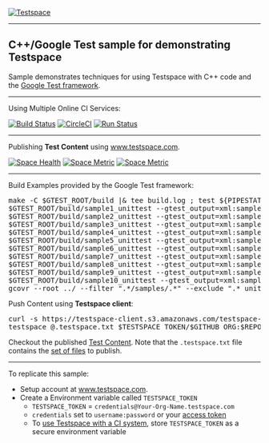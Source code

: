 [![Testspace](http://www.testspace.com/img/Testspace.png)](http://www.testspace.com)

***

## C++/Google Test sample for demonstrating Testspace

Sample demonstrates techniques for using Testspace with C++ code and the [Google Test framework](https://code.google.com/p/googletest).

***
Using Multiple Online CI Services:

[![Build Status](https://travis-ci.org/testspace-samples/cpp.googletest.svg?branch=master)](https://travis-ci.org/testspace-samples/cpp.googletest)
[![CircleCI](https://circleci.com/gh/testspace-samples/cpp.googletest.svg?style=svg)](https://circleci.com/gh/testspace-samples/cpp.googletest)
[![Run Status](https://api.shippable.com/projects/570008739d043da07b099664/badge?branch=master)](https://app.shippable.com/projects/570008739d043da07b099664)


***
Publishing **Test Content** using www.testspace.com.

[![Space Health](https://samples.testspace.com/spaces/827/badge)](https://samples.testspace.com/spaces/827 "Test Cases")
[![Space Metric](https://samples.testspace.com/spaces/827/metrics/819/badge)](https://samples.testspace.com/spaces/827/schema/Code%20Coverage "Code Coverage (lines)")
[![Space Metric](https://samples.testspace.com/spaces/827/metrics/817/badge)](https://samples.testspace.com/spaces/827/schema/Static%20Analysis "Static Analysis (issues)")

***

Build Examples provided by the Google Test framework:

<pre>
make -C $GTEST_ROOT/build |& tee build.log ; test ${PIPESTATUS[0]} -eq 0
$GTEST_ROOT/build/sample1_unittest --gtest_output=xml:sample1.xml
$GTEST_ROOT/build/sample2_unittest --gtest_output=xml:sample2.xml
$GTEST_ROOT/build/sample3_unittest --gtest_output=xml:sample3.xml
$GTEST_ROOT/build/sample4_unittest --gtest_output=xml:sample4.xml
$GTEST_ROOT/build/sample5_unittest --gtest_output=xml:sample5.xml
$GTEST_ROOT/build/sample6_unittest --gtest_output=xml:sample6.xml
$GTEST_ROOT/build/sample7_unittest --gtest_output=xml:sample7.xml
$GTEST_ROOT/build/sample8_unittest --gtest_output=xml:sample8.xml
$GTEST_ROOT/build/sample9_unittest --gtest_output=xml:sample9.xml
$GTEST_ROOT/build/sample10_unittest --gtest_output=xml:sample10.xml
gcovr --root ../ --filter ".*/samples/.*" --exclude ".*_unittest.*" -x -o coverage.xml
</pre>

Push Content using **Testspace client**: 

<pre>
curl -s https://testspace-client.s3.amazonaws.com/testspace-linux.tgz | sudo tar -zxvf- -C /usr/local/bin
testspace @.testspace.txt $TESTSPACE_TOKEN/$GITHUB_ORG:$REPO_NAME/$BRANCH_NAME#$BUILD_NUMBER
</pre> 

Checkout the published [Test Content](https://samples.testspace.com/projects/testspace-samples:cpp.googletest). Note that the `.testspace.txt` file contains the [set of files](http://help.testspace.com/how-to:publish-content#publishing-via-content-list-file) to publish. 

***

To replicate this sample: 
  - Setup account at www.testspace.com.
  - Create a Environment variable called `TESTSPACE_TOKEN`
     - `TESTSPACE_TOKEN` = `credentials@Your-Org-Name.testspace.com`
     - `credentials` set to `username:password` or your [access token](http://help.testspace.com/reference:client-reference#login-credentials)
     - To [use Testspace with a CI system](http://help.testspace.com/how-to:add-to-ci-workflow), store `TESTSPACE_TOKEN` as a secure environment variable
 

